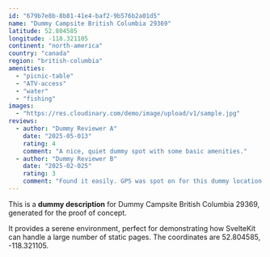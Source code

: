 ```yaml
---
id: "679b7e8b-8b81-41e4-baf2-9b576b2a01d5"
name: "Dummy Campsite British Columbia 29369"
latitude: 52.804585
longitude: -118.321105
continent: "north-america"
country: "canada"
region: "british-columbia"
amenities:
  - "picnic-table"
  - "ATV-access"
  - "water"
  - "fishing"
images:
  - "https://res.cloudinary.com/demo/image/upload/v1/sample.jpg"
reviews:
  - author: "Dummy Reviewer A"
    date: "2025-05-013"
    rating: 4
    comment: "A nice, quiet dummy spot with some basic amenities."
  - author: "Dummy Reviewer B"
    date: "2025-02-025"
    rating: 3
    comment: "Found it easily. GPS was spot on for this dummy location."
---
```


This is a **dummy description** for Dummy Campsite British Columbia 29369, generated for the proof of concept.

It provides a serene environment, perfect for demonstrating how SvelteKit can handle a large number of static pages. The coordinates are 52.804585, -118.321105.
